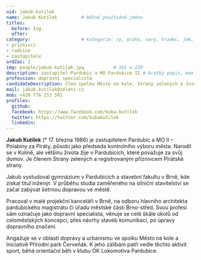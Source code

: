 ```yaml
---
uid: jakub.kutilek
name: Jakub Kutílek   		# běžně používáné jméno
titles:
  before: Ing.
  after:
category:             		# kategorie: rp, praha, vary, hradec, jmk, senat
- priznivci
- radnice
- zastupitele
ordZas: 2
img: people/jakub-kutilek.jpg           # 165 x 220
description: zastupitel Pardubic a MO Pardubice II # kratký popis, max 160 znaků
profession: dopravní specialista
candidateDescription: člen spolku Město na kole, Strany zelených a Iniciativy Přírodní park Červeňák
mail: jakub.kutilek@zeleni.cz
mob: +420 776 253 591
profiles:
  github:
  facebook: https://www.facebook.com/kuba.kutilek
  twitter: https://twitter.com/kubakutilek
  linkedin:
---
```

**Jakub Kutílek** (* 17. března 1986) je zastupitelem Pardubic a MO II – Polabiny za Piráty, působí jako předseda kontrolního výboru města. Narodil se v Kolíně, ale většinu života žije v Pardubicích, které považuje za svůj domov. Je členem Strany zelených a registrovaným příznivcem Pirátské strany. 

Jakub vystudoval gymnázium v Pardubicích a stavební fakultu v Brně, kde získal titul inženýr. V průběhu studia zaměřeného na silniční stavitelství se začal zabývat šetrnou dopravou ve městě.

Pracoval v malé projekční kanceláři v Brně, na odboru hlavního architekta pardubického magistrátu či úřadu městské části Brno-střed. Svou profesi sám označuje jako dopravní specialista, věnuje se celé škále úkolů od celoměstských koncepcí, přes návrhy staveb komunikací, po úpravy dopravního značení.

Angažuje se v oblasti dopravy a urbanismu ve spolku Město na kole a Iniciativě Přírodní park Červeňák. K jeho zálibám patří vedle těchto aktivit sport, běhá orientační běh v klubu OK Lokomotiva Pardubice.

